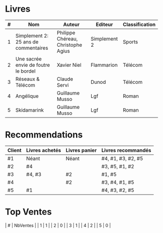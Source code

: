 # Livres

| # | Nom                                  | Auteur                             | Editeur                 | Classification         |
|---|--------------------------------------|------------------------------------|-------------------------|------------------------|
| 1 | Simplement 2: 25 ans de commentaires | Philippe Chéreau, Christophe Agius | Simplement 2            | Sports                 |
| 2 | Une sacrée envie de foutre le bordel | Xavier Niel                        | Flammarion              | Télécom                |
| 3 | Réseaux & Télécom                    | Claude Servi                       | Dunod                   | Télécom                |
| 4 | Angélique                            | Guillaume Musso                    | Lgf                     | Roman                  |
| 5 | Skidamarink                          | Guillaume Musso                    | Lgf                     | Roman                  |

# Recommendations

| Client | Livres achetés | Livres panier | Livres recommandés |
|--------|----------------|---------------|--------------------|
| #1     | Néant          | Néant         | #4, #1, #3, #2, #5 |
| #2     | #4             |               | #3, #5, #1, #2     |
| #3     | #4, #3         | #2            | #1, #5             |
| #4     |                | #2            | #3, #4, #1, #5     |
| #5     | #1             |               | #4, #3, #2, #5     |

# Top Ventes

| # | NbVentes |
| 1 | 1        |
| 2 | 0        |
| 3 | 1        |
| 4 | 2        |
| 5 | 0        |